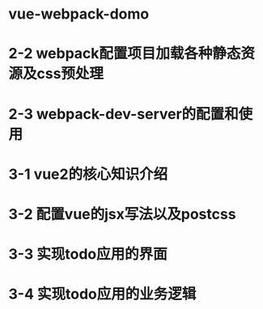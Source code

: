 # vue-webpack-domo


# 2-2 webpack配置项目加载各种静态资源及css预处理

# 2-3 webpack-dev-server的配置和使用

# 3-1 vue2的核心知识介绍

# 3-2 配置vue的jsx写法以及postcss

# 3-3 实现todo应用的界面

# 3-4 实现todo应用的业务逻辑
